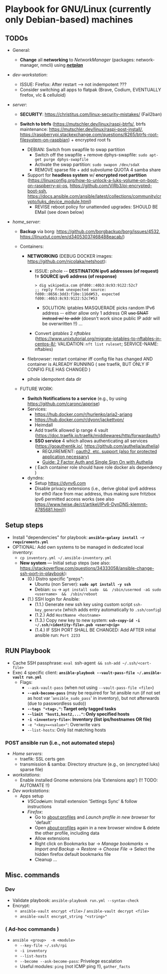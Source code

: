 # Playbook for GNU/Linux (currently only Debian-based) machines


## TODOs
- General:
  - **Change** all **networking** to *NetworkManager*  (packages: network-manager, nmcli)  using ***[netplan](https://netplan.io/)***




- *dev-workstation*:
  - ISSUE: Firefox: After restart  --> not indempotent  ???
  - Consider switching all apps to flatpak  (Brave, Codium, EVENTUALLY firefox, vlc & celluloid)

- *server*:
	- **SECURITY**: https://christitus.com/linux-security-mistakes/  (Fail2ban)

  - **Switch to btrfs** (https://mutschler.dev/linux/raspi-btrfs/, btrfs maintenance: https://mutschler.dev/linux/raspi-post-install/,  https://raspberrypi.stackexchange.com/questions/8265/btrfs-root-filesystem-on-raspbian) + encrypted root fs
    - DEBIAN: Switch from swapfile to swap partition
      - Switch off the swapfile + remove dphys-swapfile: `sudo apt-get purge dphys-swapfile`
      - Activate the swap partition: `sudo swapon /dev/sdaX`
      - REMOVE sparse file + add subvolume QUOTA 4 samba share
    - Support for **headless system** w/ **encrypted root partition**  (https://linuxconfig.org/how-to-unlock-a-luks-volume-on-boot-on-raspberry-pi-os, https://github.com/ViRb3/pi-encrypted-boot-ssh, https://docs.ansible.com/ansible/latest/collections/community/crypto/luks_device_module.html)
      - REVISE reboot policy for unattended upgrades: SHOULD BE EMail  (see down below)

- *home_server*:
  - **Backup** via borg: https://github.com/borgbackup/borg/issues/4532, https://linuxtut.com/en/d34053037468488eacab/)

  - Containers:
    - **NETWORKING**  (DEBUG DOCKER images: https://github.com/nicolaka/netshoot):
      - ISSUE: pihole -- **DESTINATION ipv6 addresses (of request) != SOURCE ipv6 address (of response)**
          ```
          > dig wikipedia.com @fd00::40b3:8c93:9122:52c7
          ;; reply from unexpected source: fd00::8656:3dd3:f10e:116d#53, expected fd00::40b3:8c93:9122:52c7#53
          ```
        - SOLUTION: iptables MASQUERADE picks random IPv6 address -- either allow only 1 address OR ~~use SNAT instead w/ to-addr~~ (doesn't work since public IP addr will be overwritten !!) ...

      - Convert *iptables* 2 *nftables*  (https://www.unixtutorial.org/migrate-iptables-to-nftables-in-centos-8/;           VALIDATION: `nft list ruleset`; SERVICE-NAME: nftables)

    - filebrowser: restart container iff config file has changed AND container is ALREADY RUNNING  ( see traefik, BUT ONLY IF CONFIG FILE HAS CHANGED )
    - pihole idempotent data dir

  - FUTURE WORK:
    - **Switch Notifications to a service**  (e.g., by using https://github.com/caronc/apprise)
    - Services:
      - https://hub.docker.com/r/hurlenko/aria2-ariang
      - https://hub.docker.com/r/dyonr/jackettvpn/
      - Heimdall
      - Add traefik allowed ip range 4 vault (https://doc.traefik.io/traefik/middlewares/http/forwardauth/)
      - **SSO service** 4 which allows authenticating all services   (https://goauthentik.io/, https://github.com/authelia/authelia)
        - REQUIREMENT: [oauth2, etc. support (also for protected application necessary)](https://www.reddit.com/r/selfhosted/comments/s9ky8f/pass_credentials_from_authelia_to_protected/)
        - [Guide: 2 Factor Auth and Single Sign On with Authelia](https://piped.kavin.rocks/watch?v=u6H-Qwf4nZA)
      - ( Each container role should have role docker als dependency )
    - dyndns:
      - Setup https://dynv6.com
      - Disable privacy extensions (i.e., derive global ipv6 address for eth0 iface from mac address, thus making sure fritzbox ipv6 permitted access works  (see also https://www.heise.de/ct/artikel/IPv6-DynDNS-klemmt-4785681.html))



## Setup steps
* Install "dependencies" for playbook: **`ansible-galaxy install -r requirements.yml`**
* OPTIONAL: Add own systems to be managed in dedicated local inventory:
  * `cp inventory.yml ~/.ansible-inventory.yml`
  * **New system** &mdash; Initial setup steps   (see also: https://stackoverflow.com/questions/34333058/ansible-change-ssh-port-in-playbook):
    * (0.) Distro specific "preps":
      * Ubuntu (non Server): **`sudo apt install -y ssh`**
      * Debian: `su` &rarr; `apt install sudo  &&  /sbin/usermod -aG sudo <username>  &&  /sbin/reboot`
    * (1.) SSH login for Ansible:
      * (1.1.) Generate new ssh key using custom script `ssh-key_generate` (which adds entry automatically to `.ssh/config`)
      * (1.2.) Add `HostNamne <hostname>`
      * (1.3.) Copy new key to new system: **`ssh-copy-id -i ~/.ssh/<identity-file>.pub <user>@<ip>`**
      * (1.4.) IF SSH PORT SHALL BE CHANGED: Add AFTER initial ansible run: `Port 2233`

## RUN Playbook
* Cache SSH passphrase: `eval `ssh-agent` && ssh-add ~/.ssh/<cert-file>`
* Exec 4 specific client: **`ansible-playbook --vault-pass-file ~/.ansible-vault run.yml`**
  * Flags:
    * `--ask-vault-pass`  (when not using `--vault-pass-file <file>`)
    * **`--ask-become-pass`**  (may be required for 1st ansible run (if not set as host var '`ansible_sudo_pass`' in inventory), but not afterwards (due to passwordless sudo))
    * **`--tags "<tag>,"`: Target only tagged tasks**
    * **`--limit "host1,host2,..."`: Only specified hosts**
    * **`-i <inventory-file>`: Inventory (list ips/hostnames OR file)**
    * `-e "<key>=<value>"`: Overwrite vars
    * `--list-hosts`: Only list matching hosts

### POST ansible run (i.e., not automated steps)
* *Home servers*:
  * traefik: SSL certs gen
  * transmission & samba: Directory structure (e.g., on (encrypted luks) sparse file)
* *workstations*:
  * Enable installed Gnome extensions (via 'Extensions app')  (!!  TODO: AUTOMATE  !!)
* *Dev workstations*:
  * Apps setup
    * *VSCod~~e~~ium*: Install extension 'Settings Sync' & follow instructions
    * *Firefox*:
      * Go to [about:profiles](about:profiles) and *Launch profile in new browser* for 'default'
      * Open [about:profiles](about:profiles) again in a new browser window & delete the other profile, including data
      * Allow extensions
      * Right click on Bookmarks bar &rarr; *Manage bookmarks* &rarr; *Import and Backup* &rarr; *Restore* &rarr; *Choose File* &rarr; Select the hidden firefox default bookmarks file
      * Cleanup &mldr;



## Misc. commands
### Dev
* Validate playbook: `ansible-playbook run.yml --syntax-check`
* Encrypt:
  * `ansible-vault encrypt <file>`   /   `ansible-vault decrypt <file>`
  * `ansible-vault encrypt_string "<string>"`

### ( Ad-hoc commands )
* `ansible <group>  -m <module>`
  * `--key-file ~/.ssh/rpi`
  * `-i inventory`
  * `--list-hosts`
  * `--become --ask-become-pass`: Privelege escalation
  * Useful modules: `ping` (not ICMP ping !!), `gather_facts`
